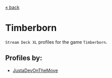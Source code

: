 [&laquo; back](../../README.md)

# Timberborn

`Stream Deck XL` profiles for the game `Timberborn`.

## Profiles by:

- [JustaDevOnTheMove](JustaDevOnTheMove/README.md)
